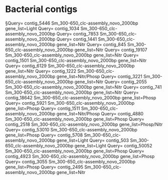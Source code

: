 # Bacterial contigs
§Query= contig_5446 Sm_300-650_clc-assembly_novo_2000bp gene_list=Light
Query= contig_1034 Sm_300-650_clc-assembly_novo_2000bp
Query= contig_7853 Sm_300-650_clc-assembly_novo_2000bp
Query= contig_1441 Sm_300-650_clc-assembly_novo_2000bp gene_list=Nitr
Query= contig_845 Sm_300-650_clc-assembly_novo_2000bp gene_list=Nitr
Query= contig_19107 Sm_300-650_clc-assembly_novo_2000bp gene_list=Nitr
Query= contig_1501 Sm_300-650_clc-assembly_novo_2000bp gene_list=Nitr
Query= contig_6129 Sm_300-650_clc-assembly_novo_2000bp gene_list=Nitr
Query= contig_1222 Sm_300-650_clc-assembly_novo_2000bp gene_list=Nitr/Phosp
Query= contig_3221 Sm_300-650_clc-assembly_novo_2000bp gene_list=Nitr
Query= contig_2055 Sm_300-650_clc-assembly_novo_2000bp gene_list=Nitr
Query= contig_741 Sm_300-650_clc-assembly_novo_2000bp gene_list=Nitr
Query= contig_18642 Sm_300-650_clc-assembly_novo_2000bp gene_list=Phosp
Query= contig_5921 Sm_300-650_clc-assembly_novo_2000bp gene_list=Phosp
Query= contig_1511 Sm_300-650_clc-assembly_novo_2000bp gene_list=Nitr/Phosp
Query= contig_4880 Sm_300-650_clc-assembly_novo_2000bp gene_list=Phosp
Query= contig_2518 Sm_300-650_clc-assembly_novo_2000bp gene_list=Phosp/Nitr
Query= contig_53010 Sm_300-650_clc-assembly_novo_2000bp gene_list=Phosp
Query= contig_5708 Sm_300-650_clc-assembly_novo_2000bp gene_list=Light
Query= contig_503 Sm_300-650_clc-assembly_novo_2000bp gene_list=Light
Query= contig_50052 Sm_300-650_clc-assembly_novo_2000bp gene_list=Phosp
Query= contig_4923 Sm_300-650_clc-assembly_novo_2000bp gene_list=Phosp
Query= contig_3055 Sm_300-650_clc-assembly_novo_2000bp gene_list=Phosp
Query= contig_2495 Sm_300-650_clc-assembly_novo_2000bp gene_list=Nitr
